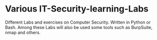 # Various IT-Security-learning-Labs

Different Labs and exercises on Computer Security. Written in Python or Bash. Among these Labs will also be used some tools such as BurpSuite, nmap and others.

